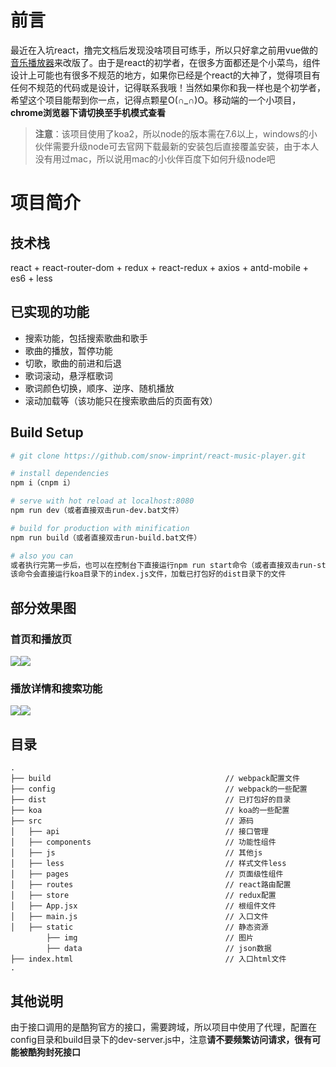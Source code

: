 # 前言

最近在入坑react，撸完文档后发现没啥项目可练手，所以只好拿之前用vue做的[音乐播放器](https://github.com/snow-imprint/vue-music-player)来改版了。由于是react的初学者，在很多方面都还是个小菜鸟，组件设计上可能也有很多不规范的地方，如果你已经是个react的大神了，觉得项目有任何不规范的代码或是设计，记得联系我哦！当然如果你和我一样也是个初学者，希望这个项目能帮到你一点，记得点颗星O(∩_∩)O。移动端的一个小项目，**chrome浏览器下请切换至手机模式查看**
>**注意**：该项目使用了koa2，所以node的版本需在7.6以上，windows的小伙伴需要升级node可去官网下载最新的安装包后直接覆盖安装，由于本人没有用过mac，所以说用mac的小伙伴百度下如何升级node吧

# 项目简介

## 技术栈

react + react-router-dom + redux + react-redux + axios + antd-mobile + es6 + less

## 已实现的功能

* 搜索功能，包括搜索歌曲和歌手
* 歌曲的播放，暂停功能
* 切歌，歌曲的前进和后退
* 歌词滚动，悬浮框歌词
* 歌词颜色切换，顺序、逆序、随机播放
* 滚动加载等（该功能只在搜索歌曲后的页面有效）

## Build Setup

``` bash
# git clone https://github.com/snow-imprint/react-music-player.git

# install dependencies
npm i（cnpm i）

# serve with hot reload at localhost:8080
npm run dev（或者直接双击run-dev.bat文件）

# build for production with minification
npm run build（或者直接双击run-build.bat文件）

# also you can
或者执行完第一步后，也可以在控制台下直接运行npm run start命令（或者直接双击run-start.bat文件）
该命令会直接运行koa目录下的index.js文件，加载已打包好的dist目录下的文件
```

## 部分效果图

### 首页和播放页
<img src = "https://github.com/snow-imprint/vue-music-player/blob/master/screenshot/index.gif" /><img src = "https://github.com/snow-imprint/vue-music-player/blob/master/screenshot/whole.gif" />


### 播放详情和搜索功能
<img src = "https://github.com/snow-imprint/vue-music-player/blob/master/screenshot/play-detail.gif" /><img src = "https://github.com/snow-imprint/vue-music-player/blob/master/screenshot/search.gif" />

## 目录

```
.
├── build                                       // webpack配置文件
├── config                                      // webpack的一些配置
├── dist                                        // 已打包好的目录
├── koa                                         // koa的一些配置
├── src                                         // 源码
│   ├── api                                     // 接口管理
│   ├── components                              // 功能性组件
│   ├── js                                      // 其他js
│   ├── less                                    // 样式文件less
│   ├── pages                                   // 页面级性组件
│   ├── routes                                  // react路由配置
│   ├── store                                   // redux配置
│   ├── App.jsx                                 // 根组件文件
│   ├── main.js                                 // 入口文件
│   ├── static                                  // 静态资源
        ├── img                                 // 图片
        ├── data                                // json数据
├── index.html                                  // 入口html文件
.
```

## 其他说明
由于接口调用的是酷狗官方的接口，需要跨域，所以项目中使用了代理，配置在config目录和build目录下的dev-server.js中，注意**请不要频繁访问请求，很有可能被酷狗封死接口**
